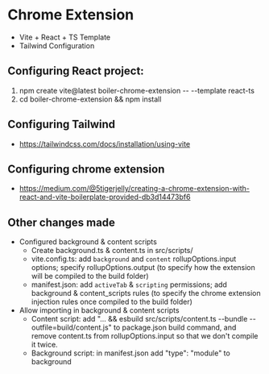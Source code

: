# Chrome Extension

- Vite + React + TS Template
- Tailwind Configuration

## Configuring React project:

1. npm create vite@latest boiler-chrome-extension -- --template react-ts
2. cd boiler-chrome-extension && npm install

## Configuring Tailwind

- https://tailwindcss.com/docs/installation/using-vite

## Configuring chrome extension

- https://medium.com/@5tigerjelly/creating-a-chrome-extension-with-react-and-vite-boilerplate-provided-db3d14473bf6

## Other changes made

- Configured background & content scripts
  - Create background.ts & content.ts in src/scripts/
  - vite.config.ts: add `background` and `content` rollupOptions.input options; specify rollupOptions.output (to specify how the extension will be compiled to the build folder)
  - manifest.json: add `activeTab` & `scripting` permissions; add background & content_scripts rules (to specify the chrome extension injection rules once compiled to the build folder)
- Allow importing in background & content scripts
  - Content script: add "... && esbuild src/scripts/content.ts --bundle --outfile=build/content.js" to package.json build command, and remove content.ts from rollupOptions.input so that we don't compile it twice.
  - Background script: in manifest.json add "type": "module" to background